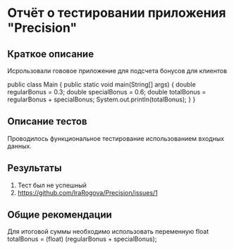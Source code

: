 # Отчёт о тестировании приложения "Precision"

## Краткое описание

Исрользовали гововое приложение для подсчета бонусов для клиентов

public class Main {
    public static void main(String[] args) {
        double regularBonus = 0.3;
        double specialBonus = 0.6;
        double totalBonus = regularBonus + specialBonus;
        System.out.println(totalBonus);
    }
}

## Описание тестов

Проводилось функциональное тестирование  использованием входных данных. 

## Результаты

1. Тест был не успешный
2. https://github.com/IraRogova/Precision/issues/1

## Общие рекомендации

Для итоговой суммы необходимо использовать переменную  float totalBonus = (float) (regularBonus + specialBonus);
